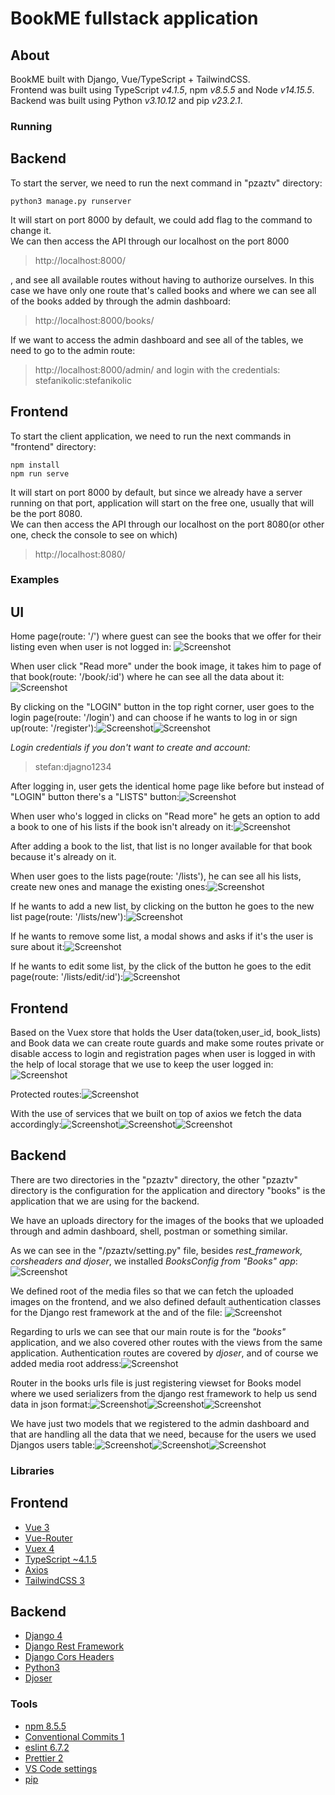 # BookME fullstack application

## About

BookME built with Django, Vue/TypeScript + TailwindCSS. <br />
Frontend was built using TypeScript _v4.1.5_, npm _v8.5.5_ and Node _v14.15.5_. <br />
Backend was built using Python _v3.10.12_ and pip _v23.2.1_.

### Running

## Backend

To start the server, we need to run the next command in "pzaztv" directory:

```
python3 manage.py runserver
```

It will start on port 8000 by default, we could add flag to the command to change it. <br />
We can then access the API through our localhost on the port 8000

> http://localhost:8000/

, and see all available routes without having to authorize ourselves. In this case we have only one route that's called books and where we can see all of the books added by through the admin dashboard:

> http://localhost:8000/books/

If we want to access the admin dashboard and see all of the tables,
we need to go to the admin route:

> http://localhost:8000/admin/
> and login with the credentials:
> stefanikolic:stefanikolic

## Frontend

To start the client application, we need to run the next commands in "frontend" directory:

```
npm install
npm run serve
```

It will start on port 8000 by default, but since we already have a server running on that port, application will start on the free one, usually that will be the port 8080. <br />
We can then access the API through our localhost on the port 8080(or other one, check the console to see on which)

> http://localhost:8080/

### Examples

## UI

Home page(route: '/') where guest can see the books that we offer for their listing even when user is not logged in: ![Screenshot](screenshots/home.png)

When user click "Read more" under the book image, it takes him to page of that book(route: '/book/:id') where he can see all the data about it: ![Screenshot](screenshots/dostoyevski.png)

By clicking on the "LOGIN" button in the top right corner, user goes to the login page(route: '/login') and can choose if he wants to log in or sign up(route: '/register'):![Screenshot](screenshots/login.png)![Screenshot](screenshots/register.png)

_Login credentials if you don't want to create and account:_

> stefan:djagno1234

After logging in, user gets the identical home page like before but instead of "LOGIN" button there's a "LISTS" button:![Screenshot](screenshots/logged.jpg)

When user who's logged in clicks on "Read more" he gets an option to add a book to one of his lists if the book isn't already on it:![Screenshot](screenshots/dostoyevskiloggedin.jpg)

After adding a book to the list, that list is no longer available for that book because it's already on it.

When user goes to the lists page(route: '/lists'), he can see all his lists, create new ones and manage the existing ones:![Screenshot](screenshots/lists.jpg)

If he wants to add a new list, by clicking on the button he goes to the new list page(route: '/lists/new'):![Screenshot](screenshots/newlist.jpg)

If he wants to remove some list, a modal shows and asks if it's the user is sure about it:![Screenshot](screenshots/delete.jpg)

If he wants to edit some list, by the click of the button he goes to the edit page(route: '/lists/edit/:id'):![Screenshot](screenshots/editlist.jpg)

## Frontend

Based on the Vuex store that holds the User data(token,user_id, book_lists) and Book data we can create route guards and make some routes private or disable access to login and registration pages when user is logged in with the help of local storage that we use to keep the user logged in: ![Screenshot](screenshots/userstore.png)

Protected routes:![Screenshot](screenshots/router.png)

With the use of services that we built on top of axios we fetch the data accordingly:![Screenshot](screenshots/axiosconfig.png)![Screenshot](screenshots/userdataservice.png)![Screenshot](screenshots/bookdataservice.png)

## Backend

There are two directories in the "pzaztv" directory, the other "pzaztv" directory is the configuration for the application and directory "books" is the application that we are using for the backend. <br />

We have an uploads directory for the images of the books that we uploaded through and admin dashboard, shell, postman or something similar.

As we can see in the "/pzaztv/setting.py" file, besides _rest_framework, corsheaders and djoser_, we installed _BooksConfig from "Books" app_:![Screenshot](screenshots/settingspy.png)

We defined root of the media files so that we can fetch the uploaded images on the frontend, and we also defined default authentication classes for the Django rest framework at the and of the file: ![Screenshot](screenshots/settingspy2.png)

Regarding to urls we can see that our main route is for the _"books"_ application, and we also covered other routes with the views from the same application. Authentication routes are covered by _djoser_, and of course we added media root address:![Screenshot](screenshots/pzaztvurls.png)

Router in the books urls file is just registering viewset for Books model where we used serializers from the django rest framework to help us send data in json format:![Screenshot](screenshots/booksurls.png)![Screenshot](screenshots/views.png)![Screenshot](screenshots/serializers.png)

We have just two models that we registered to the admin dashboard and that are handling all the data that we need, because for the users we used Djangos users table:![Screenshot](screenshots/models.png)![Screenshot](screenshots/db.png)![Screenshot](screenshots/admin.png)

### Libraries

## Frontend

- [Vue 3](https://vuejs.org/)
- [Vue-Router](https://router.vuejs.org/)
- [Vuex 4](https://vuex.vuejs.org/)
- [TypeScript ~4.1.5](https://www.typescriptlang.org/)
- [Axios](https://axios-http.com/docs/intro)
- [TailwindCSS 3](https://tailwindcss.com/)

## Backend

- [Django 4](https://www.djangoproject.com/)
- [Django Rest Framework](https://www.django-rest-framework.org/)
- [Django Cors Headers](https://pypi.org/project/django-cors-headers/)
- [Python3](https://www.python.org/)
- [Djoser](https://djoser.readthedocs.io/en/latest/index.html)

### Tools

- [npm 8.5.5](https://www.npmjs.com/)
- [Conventional Commits 1](https://www.conventionalcommits.org)
- [eslint 6.7.2](https://eslint.org/)
- [Prettier 2](https://prettier.io/)
- [VS Code settings](https://code.visualstudio.com/)
- [pip](https://pip.pypa.io/en/stable/)
